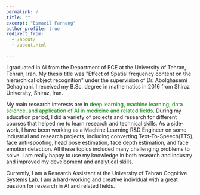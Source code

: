 ```yaml
---
permalink: /
title: ""
excerpt: "Esmaeil Farhang"
author_profile: true
redirect_from: 
  - /about/
  - /about.html

---
```

I graduated in AI from the Department of ECE at the University of Tehran, Tehran, Iran. My thesis title was "Effect of Spatial frequency content on the hierarchical object recognition" under the supervision of Dr. Abolghasemi Dehaghani. I received my B.Sc. degree in mathematics in 2016 from Shiraz University, Shiraz, Iran.  

My main research interests are in <font color="green"> deep learning, machine learning, data science, and application of AI in medicine and related fields</font>. During my education period, I did a variety of projects and research for different courses that helped me to learn research and technical skills. As a side-work, I have been working as a Machine Learning R&D Engineer on some industrial and research projects, including converting Text-To-Speech(TTS), face anti-spoofing, head pose estimation, face depth estimation, and face emotion detection. All these topics included many challenging problems to solve. I am really happy to use my knowledge in both research and industry and improved my development and analytical skills. 

Currently, I am a Research Assistant at the University of Tehran Cognitive Systems Lab. I am a hard-working and creative individual with a great passion for research in AI and related fields.


<!-- I will be a senior from department of ECE at the University of Tehran, Tehran, Iran. I received my B.Sc. degree in 2016 from the Shiraz University, Shiraz, Iran. Since September 2017, I started my Master's program under the supervision of Dr. Abolghasemi Dehaghani. 

My main research interests in the <font color="green"> system and computational neuroscience, deep learning, and  machine learning.</font> As a side-work, I have been a member of HiBrainy working on some industrial projects including (TTS)Text-To-Speech, face anti-spoofing, liveness detection, head pose estimation, face depth estimation, and face emotion detection. 

All these topics include many challenging problems to solve and I'm really happy to use my learning knowledge in both research and industry. Currently, I am Research Assistant at the University of Tehran Cognitive Systems Lab. -->
